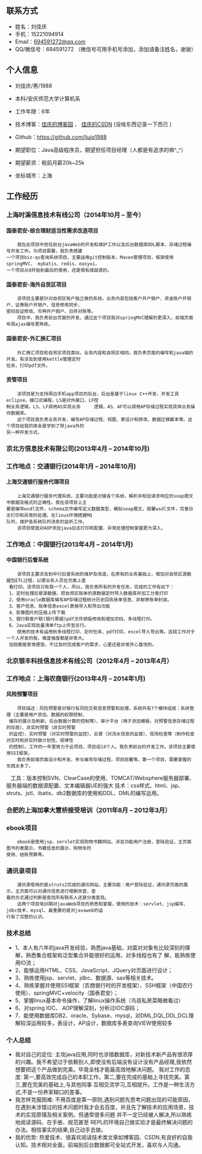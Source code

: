## 联系方式
* 姓名：刘佳庆
* 手机：15221094914 
* Email：694591272@qq.com 
* QQ/微信号：694591272 （微信号可用手机号添加，添加请备注姓名，谢谢）

## 个人信息
* 刘佳庆/男/1988

* 本科/安庆师范大学计算机系

* 工作年限：6年

* 技术博客：[佳庆的博客园](http://www.cnblogs.com/jiaqingblog/) 、 [佳庆的CSDN](http://blog.csdn.net/jiaqing_blog)  (没啥东西记录一下而已 )

* Github：https://github.com/liujq1988 

* 期望职位：Java高级程序员，期望担任项目经理（人都是有追求的嘛^_^）

* 期望薪资：税前月薪20k~25k

* 坐标城市：上海

## 工作经历
### 上海时溪信息技术有线公司（2014年10月 – 至今）
#### 国泰君安-综合理财适当性需求改造项目
        我在此项目中担任前台javaWeb的开发和维护工作以及后台数据库DDL脚本、存储过程编写开发工作。为项目需要，我负责搭建
    一个项目biz-qs查询系统项目，主要运用git控制版本，Maven管理项目，框架使用springMVC、 mybatis、redis、easyui，
    一个项目从0开始到最后的使用，还是很有成就感的。
#### 国泰君安-海外自贸区项目
        该项目主要是针对自贸区账户独立做的系统。业务内容包括客户开户销户、资金账户开销户、证券账户开销户、信息修改同步、
    密码验证修改、币种开户销户、日终对账等。
        项目中，我负责前台页面的开发，通过这个项目我对springMVC理解的更深入，前端页面布局ajax编写更熟练。
#### 国泰君安-外汇换汇项目
        外汇换汇项目和自贸区项目类似，业务内容和自贸区相同。我负责页面的编写和java端的开发。有涉及到使用kettle管理定时
    任务，打印pdf文件。	
#### 资管项目
        该项目是为支持周边手机app项目的后台，后台是基于linux C++开发，开发工具eclipse，接口式编程，LS是对外接口，LF控
    制业务逻辑，LS、LF调用AS实现业务     逻辑，AS、AF可以调用AP存储过程实现具体业务操作数据库。
        这个项目我负责业务开发，编写AP存储过程、视图、表设计和修改、数据迁移脚本等。这个项目给我的体会是学到了除java外的
    另一种开发方式。
### 京北方信息技术有限公司(2013年4月 – 2014年10月)
### 工作地点：交通银行(2014年1月 – 2014年10月)	
#### 上海交通银行服务代理项目
        上海交通银行服务代理系统，主要功能是对接各个系统，解析并校验请求响应的soap报文中数据及格式的正确性。我在该项目上主
    要是编写wsdl文件，schema文件编写定义数据类型，模拟soap报文，部署wsdl文件，完善日志打印和异常的处理。在linux环境搭建MQ
    队列，维护各系统队列消息的监听工作。
        该项目使我对AOP添加java日志打印和配置、异常处理控制掌握更为深入。
	
### 工作地点：中国银行(2013年4月 – 2014年1月)	
#### 中国银行后督系统
        该项目主要涉及到中行后督系统的维护及改造，在原有的业务基础上，增加对自贸区源数据包ETL过程，以便业务人员在页面上查
     看打印。该项目只有我一个人，所以，我负责所有的开发任务，完成的工作有如下：
     1、定时处理后督源数据，把自贸区账单的源数据定时导入数据库并加工分类打印
     2、使用oracle数据库编写AP存储过程统计历史回执账单信息、非邮寄账单封装。
     3、客户信息、账单信息excel表格导入和导出功能
     4、影像图片的压缩上传下载
     5、银行联客户联(银行票据)pdf文件排版修改和增加页码、多线程打印。
     6、Java实现批量清单ftp上传至总行。
        使用的技术有运用到多线程打印、定时任务、pdf打印、excel导入导出等。这段工作对于一个人开发的我，难度强度都是非常大。
     加班都是家常便饭，不过及时完成客户的需求，心里还是非常开心喜悦的。
	
### 北京银丰科技信息技术有线公司（2012年4月 – 2013年4月）	
### 工作地点：上海农商银行(2013年4月 – 2014年1月)
#### 风险预警项目	
        项目描述：风险预警是对银行有风险交易信息预警和处理。系统共有7个模块组成：系统管理（主要是用户添加、数据的权限控制、
     缓存的展示及刷新、后台数据计算的控制等）、审计平台（用于添加模板、对预警信息存储过程的存放）、非实时预警（非实时预警
     的监控）、实时预警（对实时预警的监控）、后督（对流水信息的监督）、现场检查等（制作检查对实时和非实时做计划性、规律性
     的控制）。工作的一年里效力于此项目，项目组14个人。我负责前台的开发工作。该项目主要使用SSI框架。
        我负责前端页面设计和开发，参与编写存储过程，项目部署等。第一个项目，需要掌握的东西太多了。
    工具：版本控制SVN、ClearCase的使用、TOMCAT/Websphere服务器部署、服务器端的数据源配置、文本编辑器UE的强大
    技术：css样式、html、jsp、struts、jstl、ibatis、db2数据库的使用和DDL、DML的编写运用。
	
### 合肥的上海加拿大慧桥接受培训（2011年8月 – 2012年3月）
### ebook项目
        ebook是使用jsp、servlet实现购物书籍网站。涉及功能用户注册，登陆验证，主页面图书列表展示，书籍信息的展示，购物车的
    使用、结账预算等。
### 通讯录项目	
        通讯录使用的是struts2完成的通讯网站。主要功能：用户登陆验证，通讯录页面的展示，主页面可以对通讯信息进行增删改查，查
    看的方式通过判断是查找所有联系人还是分类查找。
        这两个项目培训期对javaWeb项目的熟悉和掌握，使用的技术：servlet、jsp编写、jdbc技术、mysql、最重要的是对javaweb的运
    行有了完整的认识。
### 技术总结
* 1、本人有六年的java开发经验，熟悉java基础，对面对对象有比较深刻的理解，熟悉集合框架和泛型集合并能很好的运用，对多线程也有了
  解，能熟练使用IO流；
* 2、能够运用HTML、CSS、JavaScript、JQuery对页面进行设计； 
* 3、熟练使用jsp、servlet、jdbc、数据源、sax等相关技术。
* 4、熟练掌握并使用SSI框架（农商银行时的开发框架）、SSH框架（中国农行使用）、springMVC+velocity（国泰君安）； 
* 5、掌握linux基本命令操作，了解linux操作系统（鸟叔私房菜略微看过）
* 6、对spring IOC、 AOP理解深刻，分析过IOC源码；
* 7、能使用数据库DB2、oracle、Sybase、mysql，对DML,DQL,DDL,DCL理解较深运用较多，表设计，AP设计，数据库多表查询VIEW使用较多
### 个人总结
* 我对自己的定位: 主攻java应用,同时也涉猎数据库，对新技术新产品有很浓厚的兴趣。我不希望过于依赖别人,即使没有后端没有设计没有产品经理,我依然想要把这个产品做到完美。毕竟全栈才能最高效地解决问题。 我对工作的态度: 第一,要高效完成自己的本职工作。第二,要在完成的基础上寻找完美。第三,要在完美的基础上,与其他同事 互相交流学习,互相提升。工作是一种生活方式,不是一份养家糊口的差事。
* 我怎样克服困难: 不用百度是第一原则,遇到问题先思考问题出现的可能原因，在遇到未涉猎过的技术问题时我才会去百度，并且先了解技术的应用场景，技术的实现原理及相关案例。但通常很多问题 并不一定已经被人解决,所以熟练地阅读源码、在手册、规范甚至 REPL的环境自己做实验才是最终解决问题的办法。相信事实的结果,自己动手去做。
* 我的优势: 热爱技术、很喜欢阅读技术类文章如博客园、CSDN,有良好的自我认知。技术相对全面，前端到后台数据都可全站式开发，喜欢与人沟通。

